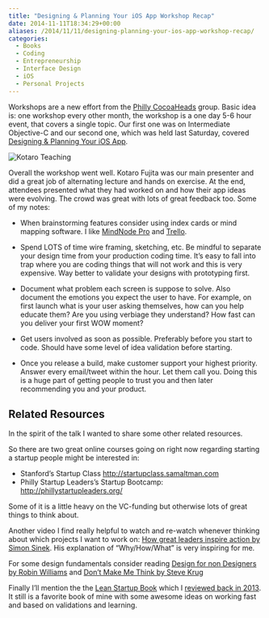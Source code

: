 ```yaml
---
title: "Designing & Planning Your iOS App Workshop Recap"
date: 2014-11-11T18:34:29+00:00
aliases: /2014/11/11/designing-planning-your-ios-app-workshop-recap/
categories:
  - Books
  - Coding
  - Entrepreneurship
  - Interface Design
  - iOS
  - Personal Projects
---
```


Workshops are a new effort from the [Philly CocoaHeads][1] group. Basic idea is: one workshop every other month, the workshop is a one day 5-6 hour event, that covers a single topic. Our first one was on Intermediate Objective-C and our second one, which was held last Saturday, covered [Designing & Planning Your iOS App][2].

![Kotaro Teaching][3]

Overall the workshop went well. Kotaro Fujita was our main presenter and did a great job of alternating lecture and hands on exercise. At the end, attendees presented what they had worked on and how their app ideas were evolving. The crowd was great with lots of great feedback too. Some of my notes:

- When brainstorming features consider using index cards or mind mapping software. I like [MindNode Pro][4] and [Trello][5].

- Spend LOTS of time wire framing, sketching, etc. Be mindful to separate your design time from your production coding time. It&#8217;s easy to fall into trap where you are coding things that will not work and this is very expensive. Way better to validate your designs with prototyping first.

- Document what problem each screen is suppose to solve. Also document the emotions you expect the user to have. For example, on first launch what is your user asking themselves, how can you help educate them? Are you using verbiage they understand? How fast can you deliver your first WOW moment?

- Get users involved as soon as possible. Preferably before you start to code. Should have some level of idea validation before starting.

- Once you release a build, make customer support your highest priority. Answer every email/tweet within the hour. Let them call you. Doing this is a huge part of getting people to trust you and then later recommending you and your product.

## Related Resources

In the spirit of the talk I wanted to share some other related resources.

So there are two great online courses going on right now regarding starting a startup people might be interested in:

- Stanford&#8217;s Startup Class <http://startupclass.samaltman.com>
- Philly Startup Leaders&#8217;s Startup Bootcamp: <http://phillystartupleaders.org/>

Some of it is a little heavy on the VC-funding but otherwise lots of great things to think about.

Another video I find really helpful to watch and re-watch whenever thinking about which projects I want to work on: [How great leaders inspire action by Simon Sinek][6]. His explanation of &#8220;Why/How/What&#8221; is very inspiring for me.

For some design fundamentals consider reading [Design for non Designers by Robin Williams][7] and [Don&#8217;t Make Me Think by Steve Krug][8]

Finally I&#8217;ll mention the the [Lean Startup Book][9] which I [reviewed back in 2013][10]. It still is a favorite book of mine with some awesome ideas on working fast and based on validations and learning.

[1]: http://phillycocoa.org/
[2]: http://www.meetup.com/PhillyCocoaHeads/events/207054302/
[3]: http://mikezornek.com/media/images/kotaro-workshop.png "Kotaro Teaching"
[4]: http://mindnode.com/
[5]: https://trello.com/
[6]: http://www.ted.com/talks/simon_sinek_how_great_leaders_inspire_action?language=en
[7]: http://www.amazon.com/gp/product/0321534042/ref=as_li_tl?ie=UTF8&camp=1789&creative=390957&creativeASIN=0321534042&linkCode=as2&tag=mikezornekcom-20&linkId=IAO5GQMNDK7INJX2
[8]: http://www.amazon.com/gp/product/0321965515/ref=as_li_tl?ie=UTF8&camp=1789&creative=390957&creativeASIN=0321965515&linkCode=as2&tag=mikezornekcom-20&linkId=SUDM3JURHOLPW4A3
[9]: http://www.amazon.com/gp/product/B004J4XGN6/ref=as_li_tl?ie=UTF8&camp=1789&creative=390957&creativeASIN=B004J4XGN6&linkCode=as2&tag=mikezornekcom-20&linkId=D5NQ6X7O4DTGHMVO
[10]: http://mikezornek.com/2013/02/25/book-review-the-lean-startup/
